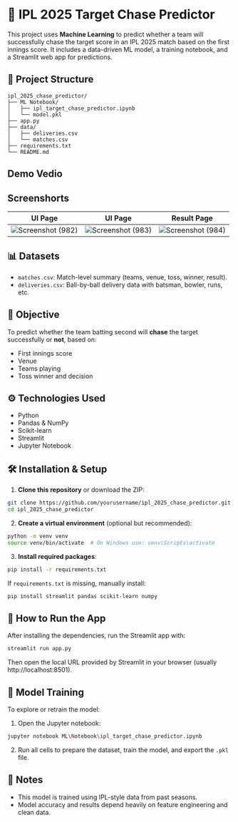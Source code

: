 # 🏏 IPL 2025 Target Chase Predictor

This project uses **Machine Learning** to predict whether a team will successfully chase the target score in an IPL 2025 match based on the first innings score. It includes a data-driven ML model, a training notebook, and a Streamlit web app for predictions.

## 📁 Project Structure

```
ipl_2025_chase_predictor/
├── ML Notebook/
│   ├── ipl_target_chase_predictor.ipynb
│   └── model.pkl
├── app.py
├── data/
│   ├── deliveries.csv
│   └── matches.csv
├── requirements.txt
└── README.md
```

## Demo Vedio

## Screenshorts
|UI Page                                                                                             |UI Page                                                                                             |Result Page                                                                                       |
|----------------------------------------------------------------------------------------------------|----------------------------------------------------------------------------------------------------|---------------------------------------------------------------------------------------------------------|  
|![Screenshot (982)](https://github.com/user-attachments/assets/59737654-032c-4b36-a147-208cf8e829eb)|![Screenshot (983)](https://github.com/user-attachments/assets/3ae6c293-adc6-4861-9a74-5c514c7d12c7)|![Screenshot (984)](https://github.com/user-attachments/assets/9c2709df-735d-457d-869d-0e8471b45279)|

## 📊 Datasets

- `matches.csv`: Match-level summary (teams, venue, toss, winner, result).
- `deliveries.csv`: Ball-by-ball delivery data with batsman, bowler, runs, etc.

## 🧠 Objective

To predict whether the team batting second will **chase** the target successfully or **not**, based on:
- First innings score
- Venue
- Teams playing
- Toss winner and decision

## ⚙️ Technologies Used

- Python
- Pandas & NumPy
- Scikit-learn
- Streamlit
- Jupyter Notebook

## 🛠️ Installation & Setup

1. **Clone this repository** or download the ZIP:

```bash
git clone https://github.com/yourusername/ipl_2025_chase_predictor.git
cd ipl_2025_chase_predictor
```

2. **Create a virtual environment** (optional but recommended):

```bash
python -m venv venv
source venv/bin/activate  # On Windows use: venv\Scripts\activate
```

3. **Install required packages**:

```bash
pip install -r requirements.txt
```

If `requirements.txt` is missing, manually install:
```bash
pip install streamlit pandas scikit-learn numpy
```

## 🚀 How to Run the App

After installing the dependencies, run the Streamlit app with:

```bash
streamlit run app.py
```

Then open the local URL provided by Streamlit in your browser (usually http://localhost:8501).

## 🧪 Model Training

To explore or retrain the model:

1. Open the Jupyter notebook:
```bash
jupyter notebook ML\Notebook\ipl_target_chase_predictor.ipynb
```

2. Run all cells to prepare the dataset, train the model, and export the `.pkl` file.

## 📌 Notes

- This model is trained using IPL-style data from past seasons.
- Model accuracy and results depend heavily on feature engineering and clean data.
